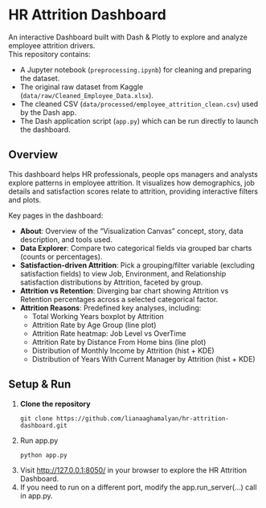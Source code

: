 # HR Attrition Dashboard

An interactive Dashboard built with Dash & Plotly to explore and analyze employee attrition drivers.  
This repository contains:
- A Jupyter notebook (`preprocessing.ipynb`) for cleaning and preparing the dataset.
- The original raw dataset from Kaggle (`data/raw/Cleaned_Employee_Data.xlsx`).
- The cleaned CSV (`data/processed/employee_attrition_clean.csv`) used by the Dash app.
- The Dash application script (`app.py`) which can be run directly to launch the dashboard.


## Overview

This dashboard helps HR professionals, people ops managers and analysts explore patterns in employee attrition. It visualizes how demographics, job details and satisfaction scores relate to attrition, providing interactive filters and plots.

Key pages in the dashboard:

- **About**: Overview of the “Visualization Canvas” concept, story, data description, and tools used.
- **Data Explorer**: Compare two categorical fields via grouped bar charts (counts or percentages).
- **Satisfaction-driven Attrition**: Pick a grouping/filter variable (excluding satisfaction fields) to view Job, Environment, and Relationship satisfaction distributions by Attrition, faceted by group.
- **Attrition vs Retention**: Diverging bar chart showing Attrition vs Retention percentages across a selected categorical factor.
- **Attrition Reasons**: Predefined key analyses, including:
  - Total Working Years boxplot by Attrition
  - Attrition Rate by Age Group (line plot)
  - Attrition Rate heatmap: Job Level vs OverTime
  - Attrition Rate by Distance From Home bins (line plot)
  - Distribution of Monthly Income by Attrition (hist + KDE)
  - Distribution of Years With Current Manager by Attrition (hist + KDE)

## Setup & Run

1. **Clone the repository**  
   ```bash[
   git clone https://github.com/lianaaghamalyan/hr-attrition-dashboard.git
   ```
2. Run app.py
   ```bash[
   python app.py 
   ```
3. Visit http://127.0.0.1:8050/ in your browser to explore the HR Attrition Dashboard.
4. If you need to run on a different port, modify the app.run_server(...) call in app.py.
